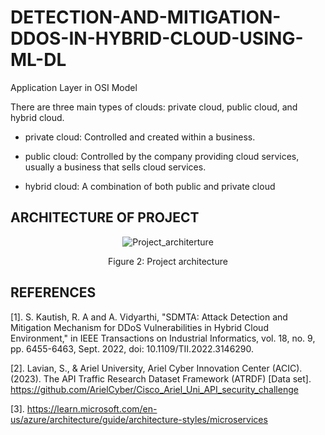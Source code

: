 # DETECTION-AND-MITIGATION-DDOS-IN-HYBRID-CLOUD-USING-ML-DL
Application Layer in OSI Model

There are three main types of clouds: private cloud, public cloud, and hybrid cloud.

+ private cloud: Controlled and created within a business.

+ public cloud: Controlled by the company providing cloud services, usually a business that sells cloud services.

+ hybrid cloud: A combination of both public and private cloud

## ARCHITECTURE OF PROJECT
<p align="center">
  <img alt="Project_architerture" src="https://github.com/Clapboiz/Detection-and-Mitigation-DDoS-in-Hybrid-Cloud-using-ML-DL/assets/112185647/a8959dfc-2cf8-412c-9090-ca914251b64f">
</p>

<p align="center">
  Figure 2: Project architecture
</p>

## REFERENCES

[1]. S. Kautish, R. A and A. Vidyarthi, "SDMTA: Attack Detection and Mitigation Mechanism for DDoS Vulnerabilities in Hybrid Cloud Environment," in IEEE Transactions on Industrial Informatics, vol. 18, no. 9, pp. 6455-6463, Sept. 2022, doi: 10.1109/TII.2022.3146290.

[2]. Lavian, S., & Ariel University, Ariel Cyber Innovation Center (ACIC). (2023). The API Traffic Research Dataset Framework (ATRDF) [Data set]. https://github.com/ArielCyber/Cisco_Ariel_Uni_API_security_challenge

[3]. https://learn.microsoft.com/en-us/azure/architecture/guide/architecture-styles/microservices
